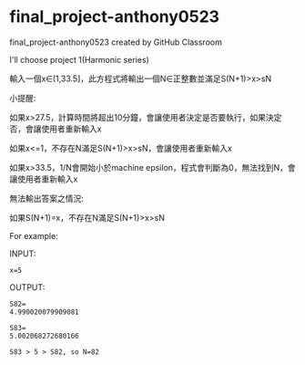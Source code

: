 # final_project-anthony0523
final_project-anthony0523 created by GitHub Classroom

I'll choose project 1(Harmonic series)

輸入一個x∈(1,33.5]，此方程式將輸出一個N∈正整數並滿足S(N+1)>x>sN

小提醒:

如果x>27.5，計算時間將超出10分鐘，會讓使用者決定是否要執行，如果決定否，會讓使用者重新輸入x

如果x<=1，不存在N滿足S(N+1)>x>sN，會讓使用者重新輸入x

如果x>33.5，1/N會開始小於machine epsilon，程式會判斷為0，無法找到N，會讓使用者重新輸入x

無法輸出答案之情況:

如果S(N+1)=x，不存在N滿足S(N+1)>x>sN



For example:

INPUT:

    x=5
   
OUTPUT:

    S82=
    4.990020079909081

    S83=
    5.002068272680166

    S83 > 5 > S82, so N=82

